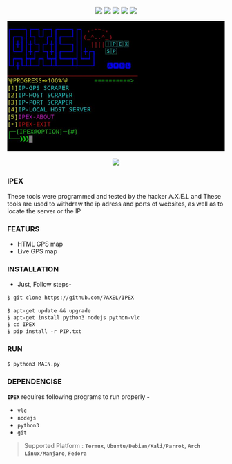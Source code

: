 <!-- IPEX -->
<p align="center">
<img src="https://img.shields.io/badge/IPEX TOOL-bg?style=for-the-badge">
<img src="https://img.shields.io/badge/POWERFUL TOOL V1.0-orange?style=for-the-badge">
<img src="https://img.shields.io/badge/Author-A.X.E.L-red?style=flat-square">
<img src="https://img.shields.io/badge/Open%20Source-Yes-magenta?style=flat-square">
<img src="https://img.shields.io/badge/Written%20In-BASH,PYTHON,JS-cyan?style=flat-square">
</p>
<img src="https://github.com/7AXEL/IPEX/blob/main/LOGO.jpg">
</p>

<p align="center">
<img src="https://img.shields.io/badge/   DISCLAIMER   -yellow?style=for-the-badge">

### IPEX
These tools were programmed and tested by the hacker A.X.E.L and These tools are used to withdraw the ip adress and ports of websites, as well as to locate the server or the IP
### FEATURS
- HTML GPS map
- Live GPS map
### INSTALLATION
- Just, Follow steps-
```
$ git clone https://github.com/7AXEL/IPEX
```
```
$ apt-get update && upgrade
$ apt-get install python3 nodejs python-vlc
$ cd IPEX
$ pip install -r PIP.txt
```
### RUN
```
$ python3 MAIN.py
```
### DEPENDENCISE

**`IPEX`** requires following programs to run properly - 
- `vlc`
- `nodejs`
- `python3`
- `git`
> Supported Platform : **`Termux`**, **`Ubuntu/Debian/Kali/Parrot`**, **`Arch Linux/Manjaro`**, **`Fedora`**
